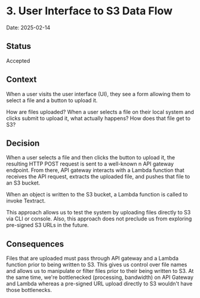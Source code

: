 # 3. User Interface to S3 Data Flow

Date: 2025-02-14

## Status

Accepted

## Context

When a user visits the user interface (UI), they see a form allowing them to
select a file and a button to upload it.

How are files uploaded?  When a user selects a file on their local system and
clicks submit to upload it, what actually happens?  How does that file get to
S3?

## Decision

When a user selects a file and then clicks the button to upload it, the
resulting HTTP POST request is sent to a well-known n API gateway endpoint.
From there, API gateway interacts with a Lambda function that receives the
API request, extracts the uploaded file, and pushes that file to an S3 bucket.

When an object is written to the S3 bucket, a Lambda function is called to
invoke Textract.

This approach allows us to test the system by uploading files directly to S3
via CLI or console.  Also, this approach does not preclude us from exploring
pre-signed S3 URLs in the future.


## Consequences

Files that are uploaded must pass through API gateway and a Lambda function
prior to being written to S3.  This gives us control over file names and allows
us to manipulate or filter files prior to their being written to S3.  At the
same time, we're bottlenecked (processing, bandwidth) on API Gateway and
Lambda whereas a pre-signed URL upload directly to S3 wouldn't have those
bottlenecks.
